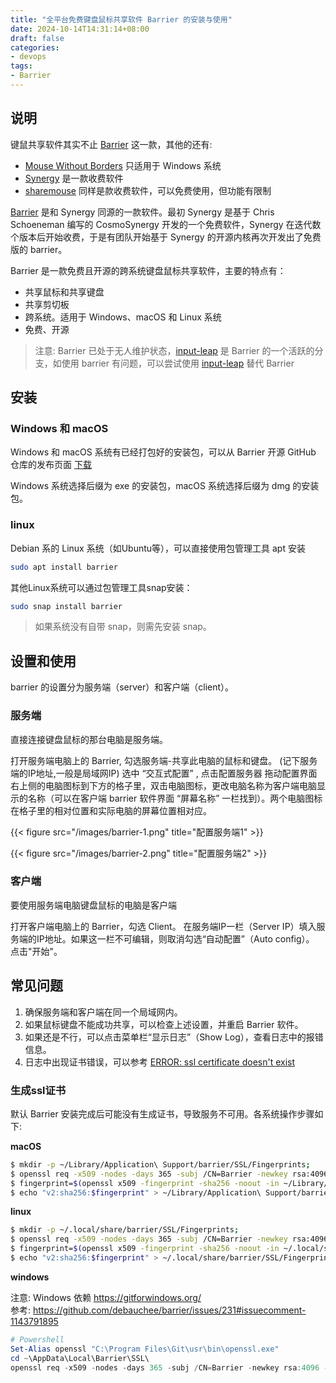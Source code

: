 ```yaml
---
title: "全平台免费键盘鼠标共享软件 Barrier 的安装与使用"
date: 2024-10-14T14:31:14+08:00
draft: false
categories: 
- devops
tags:
- Barrier
---
```


## 说明

键鼠共享软件其实不止 [Barrier](https://github.com/debauchee/barrier) 这一款，其他的还有:

- [Mouse Without Borders](https://www.microsoft.com/en-us/download/details.aspx?id=35460) 只适用于 Windows 系统
- [Synergy](https://symless.com/synergy)  是一款收费软件
- [sharemouse](https://www.sharemouse.com/) 同样是款收费软件，可以免费使用，但功能有限制

[Barrier](https://github.com/debauchee/barrier) 是和 Synergy 同源的一款软件。最初 Synergy 是基于 Chris Schoeneman 编写的 CosmoSynergy 开发的一个免费软件，Synergy 在迭代数个版本后开始收费，于是有团队开始基于 Synergy 的开源内核再次开发出了免费版的 barrier。

Barrier 是一款免费且开源的跨系统键盘鼠标共享软件，主要的特点有：
- 共享鼠标和共享键盘
- 共享剪切板
- 跨系统。适用于 Windows、macOS 和 Linux 系统
- 免费、开源

> 注意: Barrier 已处于无人维护状态，[input-leap](https://github.com/input-leap/input-leap) 是 Barrier 的一个活跃的分支，如使用 barrier 有问题，可以尝试使用 [input-leap](https://github.com/input-leap/input-leap) 替代 Barrier

## 安装

### Windows 和 macOS

Windows 和 macOS 系统有已经打包好的安装包，可以从 Barrier 开源 GitHub 仓库的发布页面 [下载](https://github.com/debauchee/barrier/releases)

Windows 系统选择后缀为 exe 的安装包，macOS 系统选择后缀为 dmg 的安装包。

### linux

Debian 系的 Linux 系统（如Ubuntu等），可以直接使用包管理工具 apt 安装

```bash
sudo apt install barrier
```

其他Linux系统可以通过包管理工具snap安装：

```bash
sudo snap install barrier
```

> 如果系统没有自带 snap，则需先安装 snap。

## 设置和使用

barrier 的设置分为服务端（server）和客户端（client）。

### 服务端

直接连接键盘鼠标的那台电脑是服务端。

打开服务端电脑上的 Barrier, 勾选服务端-共享此电脑的鼠标和键盘。 (记下服务端的IP地址,一般是局域网IP)
选中 “交互式配置” , 点击配置服务器
拖动配置界面右上侧的电脑图标到下方的格子里，双击电脑图标，更改电脑名称为客户端电脑显示的名称（可以在客户端 barrier 软件界面 “屏幕名称” 一栏找到）。两个电脑图标在格子里的相对位置和实际电脑的屏幕位置相对应。

{{< figure src="/images/barrier-1.png" title="配置服务端1" >}}

{{< figure src="/images/barrier-2.png" title="配置服务端2" >}}

### 客户端

要使用服务端电脑键盘鼠标的电脑是客户端

打开客户端电脑上的 Barrier，勾选 Client。
在服务端IP一栏（Server IP）填入服务端的IP地址。如果这一栏不可编辑，则取消勾选“自动配置”（Auto config）。
点击"开始"。

## 常见问题

1. 确保服务端和客户端在同一个局域网内。
2. 如果鼠标键盘不能成功共享，可以检查上述设置，并重启 Barrier 软件。
3. 如果还是不行，可以点击菜单栏“显示日志”（Show Log），查看日志中的报错信息。
4. 日志中出现证书错误，可以参考 [ERROR: ssl certificate doesn't exist](https://github.com/debauchee/barrier/issues/1952)

### 生成ssl证书

默认 Barrier 安装完成后可能没有生成证书，导致服务不可用。各系统操作步骤如下:

**macOS**

```bash
$ mkdir -p ~/Library/Application\ Support/barrier/SSL/Fingerprints;
$ openssl req -x509 -nodes -days 365 -subj /CN=Barrier -newkey rsa:4096 -keyout ~/Library/Application\ Support/barrier/SSL/Barrier.pem -out ~/Library/Application\ Support/barrier/SSL/Barrier.pem;
$ fingerprint=$(openssl x509 -fingerprint -sha256 -noout -in ~/Library/Application\ Support/barrier/SSL/Barrier.pem | cut -d"=" -f2);
$ echo "v2:sha256:$fingerprint" > ~/Library/Application\ Support/barrier/SSL/Fingerprints/Local.txt;
```

**linux**

```bash
$ mkdir -p ~/.local/share/barrier/SSL/Fingerprints;
$ openssl req -x509 -nodes -days 365 -subj /CN=Barrier -newkey rsa:4096 -keyout ~/.local/share/barrier/SSL/Barrier.pem -out ~/.local/share/barrier/SSL/Barrier.pem;
$ fingerprint=$(openssl x509 -fingerprint -sha256 -noout -in ~/.local/share/barrier/SSL/Barrier.pem | cut -d"=" -f2);
$ echo "v2:sha256:$fingerprint" > ~/.local/share/barrier/SSL/Fingerprints/Local.txt;
```

**windows**

注意: Windows 依赖 https://gitforwindows.org/ <br/>
参考: https://github.com/debauchee/barrier/issues/231#issuecomment-1143791895

```powershell
# Powershell
Set-Alias openssl "C:\Program Files\Git\usr\bin\openssl.exe"
cd ~\AppData\Local\Barrier\SSL\
openssl req -x509 -nodes -days 365 -subj /CN=Barrier -newkey rsa:4096 -keyout Barrier.pem -out Barrier.pem
```